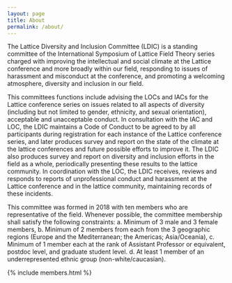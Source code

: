 ```yaml
---
layout: page
title: About
permalink: /about/
---
```


The Lattice Diversity and Inclusion Committee (LDIC) is a standing committee of the International Symposium of Lattice Field Theory series charged with improving the intellectual and social climate at the Lattice conference and more broadly within our field, responding to issues of harassment and misconduct at the conference, and promoting a welcoming atmosphere, diversity and inclusion in our field.

This committees functions include advising the LOCs and IACs for the Lattice conference series on issues related to all aspects of diversity (including but not limited to gender, ethnicity, and sexual orientation), acceptable and unacceptable conduct. In consultation with the IAC and LOC, the LDIC maintains a Code of Conduct to be agreed to by all participants during registration for each instance of the Lattice conference series, and later produces survey and report on the state of the climate at the lattice conferences and future possible efforts to improve it. The LDIC also produces survey and report on diversity and inclusion efforts in the field as a whole, periodically presenting these results to the lattice community. In coordination with the LOC, the LDIC receives, reviews and responds to reports of unprofessional conduct and harassment at the Lattice conference and in the lattice community, maintaining records of these incidents.

This committee was formed in 2018 with ten members who are representative of the field. Whenever possible, the committee membership shall satisfy the following constraints:
a. Minimum of 3 male and 3 female members,
b. Minimum of 2 members from each from the 3 geographic regions (Europe and the Mediterranean; the Americas; Asia/Oceania),
c. Minimum of 1 member each at the rank of Assistant Professor or equivalent, postdoc level, and  graduate student level.
d. At least 1 member of an underrepresented ethnic group (non-white/caucasian).


{% include members.html %}
